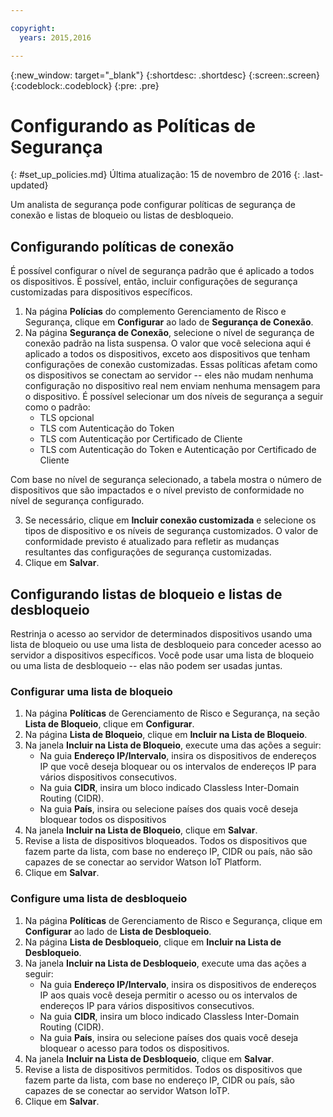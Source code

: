 ```yaml
---

copyright:
  years: 2015,2016

---
```


{:new_window: target="\_blank"}
{:shortdesc: .shortdesc}
{:screen:.screen}
{:codeblock:.codeblock}
{:pre: .pre}

# Configurando as Políticas de Segurança
{: #set_up_policies.md}
Última atualização: 15 de novembro de 2016
{: .last-updated}

Um analista de segurança pode configurar políticas de segurança de conexão e listas de bloqueio ou listas de desbloqueio.

## Configurando políticas de conexão

É possível configurar o nível de segurança padrão que é aplicado a todos os dispositivos. É possível, então, incluir configurações de segurança customizadas para dispositivos específicos.

1. Na página **Polícias** do complemento Gerenciamento de Risco e Segurança, clique em **Configurar** ao lado de **Segurança de Conexão**.
2. Na página **Segurança de Conexão**, selecione o nível de segurança de conexão padrão na lista suspensa. O valor que você seleciona aqui é aplicado a todos os dispositivos, exceto aos dispositivos que tenham configurações de conexão customizadas. Essas políticas afetam como os dispositivos se conectam ao servidor -- eles não mudam nenhuma configuração no dispositivo real nem enviam nenhuma mensagem para o dispositivo. É possível selecionar um dos níveis de segurança a seguir como o padrão:
    - TLS opcional
    - TLS com Autenticação do Token
    - TLS com Autenticação por Certificado de Cliente
    - TLS com Autenticação do Token e Autenticação por Certificado de Cliente

Com base no nível de segurança selecionado, a tabela mostra o número de dispositivos que são impactados e o nível previsto de conformidade no nível de segurança configurado.

3. Se necessário, clique em **Incluir conexão customizada** e selecione os tipos de dispositivo e os níveis de segurança customizados. O valor de conformidade previsto é atualizado para refletir as mudanças resultantes das configurações de segurança customizadas.
4. Clique em **Salvar**.  

## Configurando listas de bloqueio e listas de desbloqueio

Restrinja o acesso ao servidor de determinados dispositivos usando uma lista de bloqueio ou use uma lista de desbloqueio para conceder acesso ao servidor a dispositivos específicos. Você pode usar uma lista de bloqueio ou uma lista de desbloqueio -- elas não podem ser usadas juntas.

### Configurar uma lista de bloqueio

1. Na página **Políticas** de Gerenciamento de Risco e Segurança, na seção **Lista de Bloqueio**, clique em **Configurar**.
2. Na página **Lista de Bloqueio**, clique em **Incluir na Lista de Bloqueio**.
3. Na janela **Incluir na Lista de Bloqueio**, execute uma das ações a seguir:
    - Na guia **Endereço IP/Intervalo**, insira os dispositivos de endereços IP que você deseja bloquear ou os intervalos de endereços IP para vários dispositivos consecutivos.
    - Na guia **CIDR**, insira um bloco indicado Classless Inter-Domain Routing (CIDR).
    - Na guia **País**, insira ou selecione países dos quais você deseja bloquear todos os dispositivos
4. Na janela **Incluir na Lista de Bloqueio**, clique em **Salvar**.
5. Revise a lista de dispositivos bloqueados. Todos os dispositivos que fazem parte da lista, com base no endereço IP, CIDR ou país, não são capazes de se conectar ao servidor Watson IoT Platform.
6. Clique em **Salvar**.

### Configure uma lista de desbloqueio
1. Na página **Políticas** de Gerenciamento de Risco e Segurança, clique em **Configurar** ao lado de **Lista de Desbloqueio**.
2. Na página **Lista de Desbloqueio**, clique em **Incluir na Lista de Desbloqueio**.
3. Na janela **Incluir na Lista de Desbloqueio**, execute uma das ações a seguir:
    - Na guia **Endereço IP/Intervalo**, insira os dispositivos de endereços IP aos quais você deseja permitir o acesso ou os intervalos de endereços IP para vários dispositivos consecutivos.
    - Na guia **CIDR**, insira um bloco indicado Classless Inter-Domain Routing (CIDR).
    - Na guia **País**, insira ou selecione países dos quais você deseja bloquear o acesso para todos os dispositivos.
4. Na janela **Incluir na Lista de Desbloqueio**, clique em **Salvar**.
5. Revise a lista de dispositivos permitidos. Todos os dispositivos que fazem parte da lista, com base no endereço IP, CIDR ou país, são capazes de se conectar ao servidor Watson IoTP.
6. Clique em **Salvar**.
